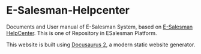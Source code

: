 # E-Salesman-Helpcenter

Documents and User manual of E-Salesman System, based on [E-Salesman HelpCenter](https://esalesman.net/helpcenter/index.html). This is one of Repository in ESalesman Platform.

This website is built using [Docusaurus 2](https://v2.docusaurus.io/), a modern static website generator.
